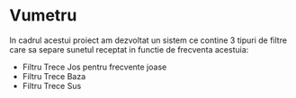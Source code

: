 # Vumetru

In cadrul acestui proiect am dezvoltat un sistem ce contine 3 tipuri de filtre care sa separe sunetul receptat in functie de frecventa acestuia:
- Filtru Trece Jos pentru frecvente joase
- Filtru Trece Baza 
- Filtru Trece Sus
